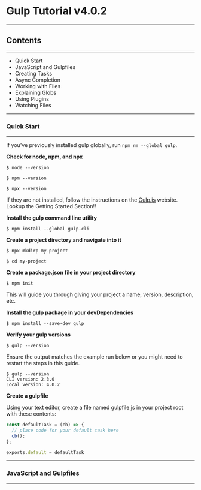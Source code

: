 # Gulp Tutorial v4.0.2
---

## Contents
---

* Quick Start
* JavaScript and Gulpfiles
* Creating Tasks
* Async Completion
* Working with Files
* Explaining Globs
* Using Plugins
* Watching Files

---

### Quick Start
---

If you've previously installed gulp globally, run `npm rm --global gulp`.

**Check for node, npm, and npx**

`$ node --version`

`$ npm --version`

`$ npx --version`

If they are not installed, follow the instructions on the [Gulp.js](https://gulpjs.com) website. Lookup the Getting Started Section!!

**Install the gulp command line utility**

`$ npm install --global gulp-cli`

**Create a project directory and navigate into it**

`$ npx mkdirp my-project`

`$ cd my-project`

**Create a package.json file in your project directory**

`$ npm init`

This will guide you through giving your project a name, version, description, etc.

**Install the gulp package in your devDependencies**

`$ npm install --save-dev gulp`

**Verify your gulp versions**

`$ gulp --version`

Ensure the output matches the example run below or you might need to restart the steps in this guide.

```
$ gulp --version
CLI version: 2.3.0
Local version: 4.0.2
```

**Create a gulpfile**

Using your text editor, create a file named gulpfile.js in your project root with these contents:

```javascript
const defaultTask = (cb) => {
  // place code for your default task here
  cb();
};

exports.default = defaultTask
```

---

### JavaScript and Gulpfiles
---



